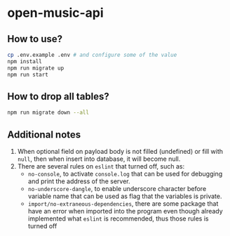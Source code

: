 # open-music-api
## How to use?
```bash
cp .env.example .env # and configure some of the value
npm install
npm run migrate up
npm run start
```

## How to drop all tables?
```bash
npm run migrate down --all
```

## Additional notes
1. When optional field on payload body is not filled (undefined) or fill with `null`, then when insert into database, it will become null.
2. There are several rules on `eslint` that turned off, such as:
    * `no-console`, to activate `console.log` that can be used for debugging and print the address of the server.
    * `no-underscore-dangle`, to enable underscore character before variable name that can be used as flag that the variables is private.
    * `import/no-extraneous-dependencies`, there are some package that have an error when imported into the program even though already implemented what `eslint` is recommended, thus those rules is turned off